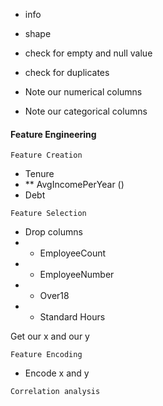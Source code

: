 
- info
- shape
- check for empty and null value
- check for duplicates

- Note our numerical columns 
- Note our categorical columns
  
#### Feature Engineering

`` Feature Creation ``

- Tenure
- ** AvgIncomePerYear ()
- Debt
  
`` Feature Selection ``

- Drop columns 
- - EmployeeCount
- - EmployeeNumber
- - Over18
- - Standard Hours


Get our x and our y

`` Feature Encoding ``

- Encode x and y
  
`` Correlation analysis ``


